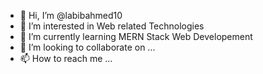- 👋 Hi, I’m @labibahmed10
- 👀 I’m interested in Web related Technologies
- 🌱 I’m currently learning MERN Stack Web Developement
- 💞️ I’m looking to collaborate on ...
- 📫 How to reach me ...

<!---
labibahmed10/labibahmed10 is a ✨ special ✨ repository because its `README.md` (this file) appears on your GitHub profile.
You can click the Preview link to take a look at your changes.
--->
